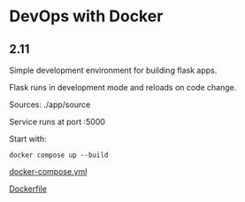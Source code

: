 # DevOps with Docker
## 2.11

Simple development environment for building flask apps.

Flask runs in development mode and reloads on code change.

Sources: ./app/source

Service runs at port :5000

Start with:
```
docker compose up --build
```

[docker-compose.yml](docker-compose.yml)

[Dockerfile](Dockerfile)
